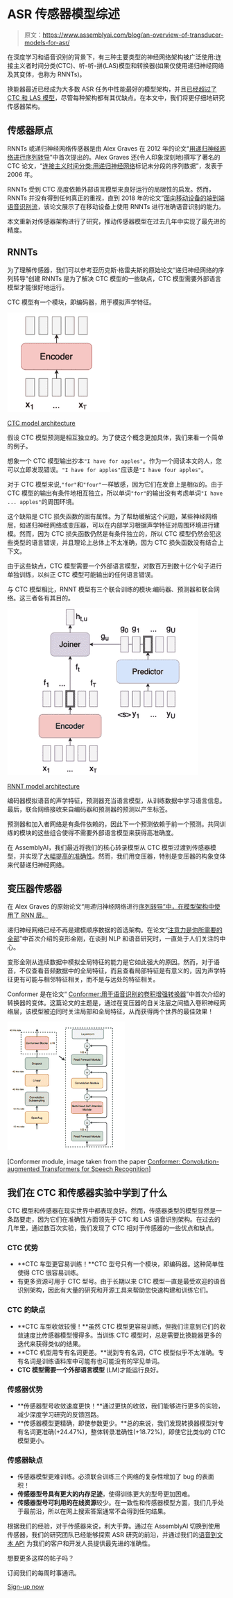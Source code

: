 # ASR 传感器模型综述

> 原文：<https://www.assemblyai.com/blog/an-overview-of-transducer-models-for-asr/>

在深度学习和语音识别的背景下，有三种主要类型的神经网络架构被广泛使用:连接主义者时间分类(CTC)、听-听-拼(LAS)模型和转换器(如果仅使用递归神经网络及其变体，也称为 RNNTs)。

换能器最近已经成为大多数 ASR 任务中性能最好的模型架构，并且[已经超过了 CTC 和 LAS 模型](https://paperswithcode.com/task/speech-recognition)，尽管每种架构都有其优缺点。在本文中，我们将更仔细地研究传感器架构。

## 传感器原点

RNNTs 或递归神经网络传感器是由 Alex Graves 在 2012 年的论文“[用递归神经网络进行序列转导](https://arxiv.org/abs/1211.3711)”中首次提出的。Alex Graves 还(令人印象深刻地)撰写了著名的 CTC 论文，“[连接主义时间分类:用递归神经网络](https://www.cs.toronto.edu/~graves/icml_2006.pdf)标记未分段的序列数据”，发表于 2006 年。

RNNTs 受到 CTC 高度依赖外部语言模型来良好运行的局限性的启发。然而，RNNTs 并没有得到任何真正的重视，直到 2018 年的论文“[面向移动设备的端到端语音识别流](https://arxiv.org/pdf/1811.06621.pdf)，该论文展示了在移动设备上使用 RNNTs 进行准确语音识别的能力。

本文重新对传感器架构进行了研究，推动传感器模型在过去几年中实现了最先进的精度。

## RNNTs

为了理解传感器，我们可以参考亚历克斯·格雷夫斯的原始论文“递归神经网络的序列转导”创建 RNNTs 是为了解决 CTC 模型的一些缺点，CTC 模型需要外部语言模型才能很好地运行。

CTC 模型有一个模块，即编码器，用于模拟声学特征。

![](img/32235ebf4772d7a8b48f7ec2f6ea602e.png)

[CTC model architecture](https://lorenlugosch.github.io/posts/2020/11/transducer/)

假设 CTC 模型预测是相互独立的。为了使这个概念更加具体，我们来看一个简单的例子。

想象一个 CTC 模型输出抄本`"I have for apples"`。作为一个阅读本文的人，您可以立即发现错误。`"I have for apples"`应该是`"I have four apples"`。

对于 CTC 模型来说,`"for"`和`"four"`一样敏感，因为它们在发音上是相似的。由于 CTC 模型的输出有条件地相互独立，所以单词`"for"`的输出没有考虑单词`"I have ... apples"`的周围环境。

这个缺陷是 CTC 损失函数的固有属性。为了帮助缓解这个问题，某些神经网络层，如递归神经网络或变压器，可以在内部学习根据声学特征对周围环境进行建模。然而，因为 CTC 损失函数仍然是有条件独立的，所以 CTC 模型仍然会犯这些类型的语言错误，并且理论上总体上不太准确，因为 CTC 损失函数没有结合上下文。

由于这些缺点，CTC 模型需要一个外部语言模型，对数百万到数十亿个句子进行单独训练，以纠正 CTC 模型可能输出的任何语言错误。

与 CTC 模型相比，RNNT 模型有三个联合训练的模块:编码器、预测器和联合网络。这三者各有其目的。

![](img/0365bf69b4ecf87550ebab9fc8520acf.png)

[RNNT model architecture](https://lorenlugosch.github.io/posts/2020/11/transducer/)

编码器模拟语音的声学特征，预测器充当语言模型，从训练数据中学习语言信息。最后，联合网络接收来自编码器和预测器的预测以产生标签。

预测器和加入者网络是有条件依赖的，因此下一个预测依赖于前一个预测。共同训练的模块的这些组合使得不需要外部语言模型来获得高准确度。

在 AssemblyAI，我们最近将我们的核心转录模型从 CTC 模型过渡到传感器模型，并实现了[大幅提高的准确性](https://www.assemblyai.com/blog/releasing-our-v8-transcription-model-major-accuracy-improvements/)。然而，我们用变压器，特别是变压器的构象变体来代替递归神经网络。

## 变压器传感器

在 Alex Graves 的原始论文“用递归神经网络进行[序列转导”中，在模型架构中使用了 RNN 层。](https://arxiv.org/abs/1211.3711)

递归神经网络已经不再是建模顺序数据的首选架构。在论文“[注意力是你所需要的全部](https://arxiv.org/abs/1706.03762)”中首次介绍的变形金刚，在谈到 NLP 和语音研究时，一直处于人们关注的中心。

变形金刚从连续数据中模拟全局特征的能力是它如此强大的原因。然而，对于语音，不仅查看音频数据中的全局特征，而且查看局部特征是有意义的，因为声学特征更有可能与相邻特征相关，而不是与远处的特征相关。

Conformer 是在论文“ [Conformer:用于语音识别的卷积增强转换器](https://arxiv.org/pdf/2005.08100.pdf)”中首次介绍的转换器的变体。这篇论文的主题是，通过在变压器的自关注层之间插入卷积神经网络层，该模型被迫同时关注局部和全局特征，从而获得两个世界的最佳效果！

![](img/7c9db2d5d19f8114549ac9a8f6044ebd.png)

[Conformer module, image taken from the paper [Conformer: Convolution-augmented Transformers for Speech Recognition](https://arxiv.org/pdf/2005.08100.pdf)]

## 我们在 CTC 和传感器实验中学到了什么

CTC 模型和传感器在现实世界中都表现良好。然而，传感器类型的模型显然是一条路要走，因为它们在准确性方面领先于 CTC 和 LAS 语音识别架构。在过去的几年里，通过数百次实验，我们发现了 CTC 相对于传感器的一些优点和缺点。

### CTC 优势

*   **CTC 车型更容易训练！**CTC 型号只有一个模块，即编码器。这种简单性使得 CTC 很容易训练。
*   有更多资源可用于 CTC 型号。由于长期以来 CTC 模型一直是最受欢迎的语音识别架构，因此有大量的研究和开源工具来帮助您快速构建和训练它们。

### CTC 的缺点

*   **CTC 车型收敛较慢！**虽然 CTC 模型更容易训练，但我们注意到它们的收敛速度比传感器模型慢得多。当训练 CTC 模型时，总是需要比换能器更多的迭代来获得类似的结果。
*   **CTC 机型用专有名词更差。**说到专有名词，CTC 模型似乎不太准确。专有名词是训练语料库中可能有也可能没有的罕见单词。
*   **CTC 模型需要一个外部语言模型** (LM)才能运行良好。

### 传感器优势

*   **传感器型号收敛速度更快！**通过更快的收敛，我们能够进行更多的实验，减少深度学习研究的反馈回路。
*   **传感器模型更精确，即使参数更少。**总的来说，我们发现转换器模型对专有名词更准确(+24.47%)，整体转录准确性(+18.72%)，即使它比类似的 CTC 模型更小。

### 传感器缺点

*   传感器模型更难训练。必须联合训练三个网络的复杂性增加了 bug 的表面积！
*   **传感器型号具有更大的内存足迹**，使得训练更大的型号更加困难。
*   **传感器型号可利用的在线资源**较少。在一致性和传感器模型方面，我们几乎处于最前沿，所以在网上搜索答案通常不会得到任何结果。

根据我们的经验，对于传感器来说，利大于弊。通过在 AssemblyAI 切换到使用传感器，我们的研究团队已经能够探索 ASR 研究的前沿，并通过我们的[语音到文本 API](https://www.assemblyai.com/) 为我们的客户和开发人员提供最先进的准确性。

想要更多这样的帖子吗？

订阅我们的每周时事通讯。

[Sign-up now](https://assemblyai.us17.list-manage.com/subscribe?u=cb9db7b18b274c2d402a56c5f&id=2116bf7c68)
